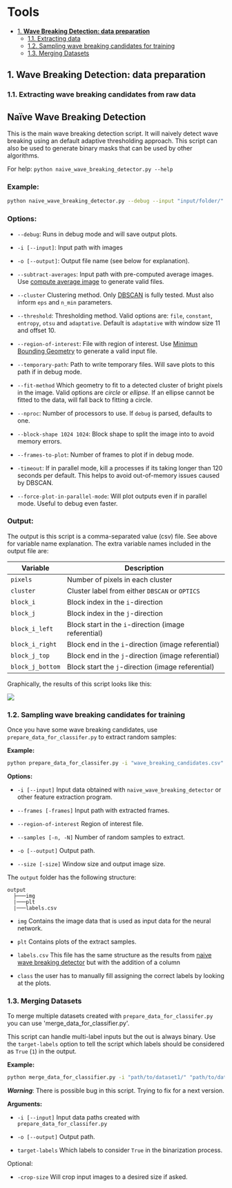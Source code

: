 # **Tools**

- [1. **Wave Breaking Detection: data preparation**](#1---wave-breaking-detection--data-preparation--)
  * [1.1. Extracting data](#11-extracting-data)
  * [1.2. Sampling wave breaking candidates for training](#12-sampling-wave-breaking-candidates-for-training)
  * [1.3. Merging Datasets](#13-merging-datasets)

## 1. **Wave Breaking Detection: data preparation**

### 1.1. Extracting wave breaking candidates from raw data

## Naïve Wave Breaking Detection

This is the main wave breaking detection script. It will naively detect wave breaking
using an default adaptive thresholding approach. This script can also be used to generate binary
masks that can be used by other algorithms.

For help: ```python naive_wave_breaking_detector.py --help```

### Example:

```bash
python naive_wave_breaking_detector.py --debug --input "input/folder/" --output "output" --subtract-averages "average/folder" --cluster "dbscan" 10 10 --threshold "file" "file.csv" --region-of-interest "file.csv" --temporary-path "tmp" --fit-method "ellipse" --nproc 4
```

### Options:

- ```--debug```: Runs in debug mode and will save output plots.

- ```-i [--input]```: Input path with images

- ```-o [--output]```: Output file name (see below for explanation).

- ```--subtract-averages```: Input path with pre-computed average images. Use [compute average image](compute_averaged_image.py) to generate valid files.

- ```--cluster``` Clustering method. Only [DBSCAN](https://scikit-learn.org/stable/modules/generated/sklearn.cluster.DBSCAN.html) is fully tested. Must also inform `eps` and `n_min` parameters.

- ```--threshold```: Thresholding method. Valid options are: `file`, `constant`, `entropy`, `otsu` and `adaptative`. Default is `adaptative` with window size 11 and offset 10.

- ```--region-of-interest```: File with region of interest. Use [Minimun Bounding Geometry](minimum_bounding_geometry.py) to generate a valid input file.

- ```--temporary-path```: Path to write temporary files. Will save plots to this path if in debug mode.

- ```--fit-method``` Which geometry to fit to a detected cluster of bright pixels in the image. Valid options are *circle* or *ellipse*. If an ellipse cannot be fitted to the data, will fall back to fitting a circle.

- ```--nproc```: Number of processors to use. If ```debug``` is parsed, defaults to one.

- ```--block-shape 1024 1024```: Block shape to split the image into to avoid memory errors.

- ```--frames-to-plot```: Number of frames to plot if in debug mode.

- ```-timeout```: If in parallel mode, kill a processes if its taking longer than 120 seconds per default. This helps to avoid out-of-memory issues caused by DBSCAN.

- ```--force-plot-in-parallel-mode```: Will plot outputs even if in parallel mode. Useful to debug even faster.

### Output:

The output is this script is a comma-separated value (csv) file. See above for variable name explanation. The extra variable names included in the output file are:


| Variable             | Description                                           |
|----------------------|-------------------------------------------------------|
| ```pixels```         |  Number of pixels in each cluster                     |
|  ```cluster```       |  Cluster label from either `DBSCAN` or `OPTICS`       |
| ```block_i```        |   Block index in the `i`-direction                    |
| ```block_j```        |  Block index in the `j`-direction                     |
| ```block_i_left```   |  Block start in the `i`-direction (image referential) |
| ```block_i_right```  |  Block end  in  the `i`-direction (image referential) |
| ```block_j_top```    |  Block end  in  the `j`-direction (image referential) |
| ```block_j_bottom``` |  Block start the `j`-direction (image referential)    |


Graphically, the results of this script looks like this:

![](../../doc/naive_detector.gif)

### 1.2. Sampling wave breaking candidates for training

Once you have some wave breaking candidates, use `prepare_data_for_classifer.py`
to extract random samples:

**Example:**

```bash
python prepare_data_for_classifer.py -i "wave_breaking_candidates.csv" --frames "path/to/frames" -o "path/to/output" -N 100 -size 256 256 --region-of-interest "region_of_interest.csv"
```

**Options:**

- `-i [--input]` Input data obtained with `naive_wave_breaking_detector` or
other feature extraction program.

- `--frames [-frames]` Input path with extracted frames.

- `--region-of-interest` Region of interest file.

- `--samples [-n, -N]` Number of random samples to extract.

- `-o [--output]` Output path.

- `--size [-size]`  Window size and output image size.

The `output` folder has the following structure:

```
output
  ├───img
  |───plt
  |───labels.csv
```

- `img` Contains the image data that is used as input data for the neural network.

- `plt` Contains plots of the extract samples.

- `labels.csv` This file has the same structure as the results from [naive wave breaking detector](../../stereo_video/breaking_detection/naive_wave_breaking_detector.py) but with the addition of a column

- `class` the user has to manually fill assigning the correct labels by looking at the plots.


### 1.3. Merging Datasets

To merge multiple datasets created with `prepare_data_for_classifer.py` you can use
'merge_data_for_classifier.py'.

This script can handle multi-label inputs but the out is always binary. Use the `target-labels` option to tell the script which labels should be considered as `True` (`1`) in the output.

**Example:**

```bash
python merge_data_for_classifier.py -i "path/to/dataset1/" "path/to/dataset2" -o "path/to/output/" --target-labels 4 5
```

***Warning***: There is possible bug in this script. Trying to fix for a next version.

**Arguments:**

- `-i [--input]` Input data paths created with `prepare_data_for_classifer.py`

- `-o [--output]` Output path.

- `target-labels` Which labels to consider `True` in the binarization process.

Optional:

- `-crop-size` Will crop input images to a desired size if asked.

